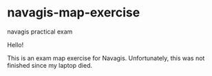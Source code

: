 # navagis-map-exercise
navagis practical exam

Hello!

This is an exam map exercise for Navagis. Unfortunately, this was not finished since my laptop died.
